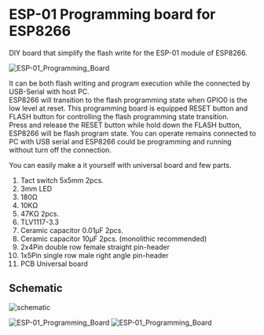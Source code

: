 # ESP-01 Programming board for ESP8266

DIY board that simplify the flash write for the ESP-01 module of ESP8266.

![ESP-01_Programming_Board](https://raw.github.com/wiki/hieromon/ESP-01_Programming_Board/images/ESP-01_Programming_Board_pic01.jpg)

It can be both flash writing and program execution while the connected by USB-Serial with host PC.  
ESP8266 will transition to the flash programming state when GPIO0 is the low level at reset. This programming board is equipped RESET button and FLASH button for controlling the flash programming state transition.  
Press and release the RESET button while hold down the FLASH button, ESP8266 will be flash program state. You can operate remains connected to PC with USB serial and ESP8266 could be programming and running without turn off the connection. 

You can easily make a it yourself with universal board and few parts.

1. Tact switch 5x5mm 2pcs.
2. 3mm LED
3. 180Ω
4. 10KΩ
5. 47KΩ 2pcs.
6. TLV1117-3.3
7. Ceramic capacitor 0.01μF 2pcs.
8. Ceramic capacitor 10μF 2pcs. (monolithic recommended)
9. 2x4Pin double row female straight pin-header
10. 1x5Pin single row male right angle pin-header
11. PCB Universal board

## Schematic

![schematic](https://raw.github.com/wiki/hieromon/ESP-01_Programming_Board/images/ESP-01_Breakout_Board.sch.jpg)

![ESP-01_Programming_Board](https://raw.github.com/wiki/hieromon/ESP-01_Programming_Board/images/ESP-01_Programming_Board_pic02.jpg)
![ESP-01_Programming_Board](https://raw.github.com/wiki/Hieromon/ESP-01_Programming_Board/images/ESP-01_Programming_Board_pic03.jpg)
